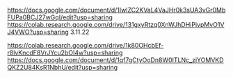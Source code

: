 https://docs.google.com/document/d/1IwlZC2KVaL4VaJHr0k3sUA3vGr0MbFUPa0BCJ27wGqI/edit?usp=sharing
https://colab.research.google.com/drive/131gxyRtzq0XnWJhDHiPjvpMvO1VJ4VWO?usp=sharing
3.11.22

https://colab.research.google.com/drive/1k80OHcbEf-r8lvKncdF8VrJYcu2bOI4w?usp=sharing
https://docs.google.com/document/d/1qf7gCtyOoDn8W0ITLNc_zjYOMVKDQKZ2U84KsR1NbhU/edit?usp=sharing
